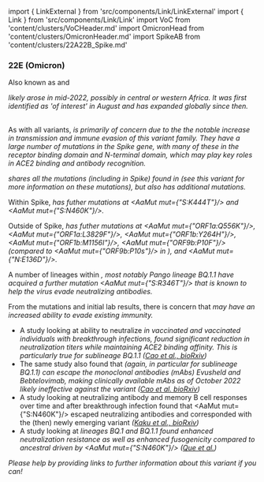 import { LinkExternal } from 'src/components/Link/LinkExternal'
import { Link } from 'src/components/Link/Link'
import VoC from 'content/clusters/VoCHeader.md'
import OmicronHead from 'content/clusters/OmicronHeader.md'
import SpikeAB from 'content/clusters/22A22B_Spike.md'

<VoC/>

### 22E (Omicron)
Also known as <Lin name="BQ.1" /> and <Who name="Omicron" />

<OmicronHead/>

<Var name="22E (Omicron)"/> likely arose in mid-2022, possibly in central or western Africa. It was first identified as 'of interest' in August and has expanded globally since then.
<br/><br/>

As with all <Who name="Omicron" /> variants, <Var name="22E (Omicron)" prefix=""/> is primarily of concern due to the the notable increase in transmission and immune evasion of this variant family. They have a large number of mutations in the Spike gene, with many of these in the receptor binding domain and N-terminal domain, which may play key roles in ACE2 binding and antibody recognition.
<br/>

<Var name="22E (Omicron)" prefix=""/> shares all the mutations (including in Spike) found in <Var name="22B (Omicron)" prefix=""/> (see this variant for more information on these mutations), but also has additional mutations.
<br/>

Within Spike, <Var name="22E (Omicron)" prefix=""/> has futher mutations at <AaMut mut={"S:K444T"}/> and <AaMut mut={"S:N460K"}/>.

Outside of Spike, <Var name="22E (Omicron)" prefix=""/> has futher mutations at 
<AaMut mut={"ORF1a:Q556K"}/>, <AaMut mut={"ORF1a:L3829F"}/>, <AaMut mut={"ORF1b:Y264H"}/>, <AaMut mut={"ORF1b:M1156I"}/>, <AaMut mut={"ORF9b:P10F"}/> (compared to <AaMut mut={"ORF9b:P10s"}/> in <Var name="22B (Omicron)" prefix=""/>), and <AaMut mut={"N:E136D"}/>. 
<br />

A number of lineages within <Var name="22E (Omicron)" prefix=""/>, most notably Pango lineage BQ.1.1 have acquired a further mutation <AaMut mut={"S:R346T"}/> that is known to help the virus evade neutralizing antibodies.

From the mutations and initial lab results, there is concern that <Var name="22E (Omicron)" prefix=""/> may have an increased ability to evade existing immunity.
- A study looking at ability to neutralize <Var name="22E (Omicron)" prefix=""/> in vaccinated and vaccinated individuals with <Who name="Omicron" /> breakthrough infections, found significant reduction in neutralization titers while maintaining ACE2 binding affinity. This is particularly true for sublineage BQ.1.1 ([Cao et al., bioRxiv](https://www.biorxiv.org/content/10.1101/2022.09.15.507787v3))
- The same study also found that <Var name="22E (Omicron)" prefix=""/> (again, in particular for sublineage BQ.1.1) can escape the monoclonal antibodies (mAbs) Evusheld and Bebtelovimab, making clinically available mAbs as of October 2022 likely ineffective against the variant ([Cao et al. bioRxiv](https://www.biorxiv.org/content/10.1101/2022.09.15.507787v3))
- A study looking at neutralizing antibody and memory B cell responses over time and after breakthrough infection found that <AaMut mut={"S:N460K"}/> escaped neutralizing antibodies and corresponded with the (then) newly emerging variant <Var name="22E (Omicron)" prefix=""/> ([Kaku et al., bioRxiv](https://www.biorxiv.org/content/10.1101/2022.09.21.508922v1.full))
- A study looking at <Var name="22E (Omicron)" prefix=""/> lineages BQ.1 and BQ.1.1 found enhanced neutralization resistance as well as enhanced fusogenicity compared to ancestral <Var name="22B (Omicron)" prefix=""/> driven by <AaMut mut={"S:N460K"}/> ([Que et al.](https://www.biorxiv.org/content/10.1101/2022.10.19.512891v1.full.pdf))



_Please help by providing links to further information about this variant if you can!_




